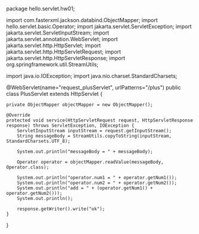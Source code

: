package hello.servlet.hw01;

import com.fasterxml.jackson.databind.ObjectMapper;
import hello.servlet.basic.Operator;
import jakarta.servlet.ServletException;
import jakarta.servlet.ServletInputStream;
import jakarta.servlet.annotation.WebServlet;
import jakarta.servlet.http.HttpServlet;
import jakarta.servlet.http.HttpServletRequest;
import jakarta.servlet.http.HttpServletResponse;
import org.springframework.util.StreamUtils;

import java.io.IOException;
import java.nio.charset.StandardCharsets;

@WebServlet(name="request_plusServlet", urlPatterns="/plus")
public class PlusServlet extends HttpServlet {

    private ObjectMapper objectMapper = new ObjectMapper();

    @Override
    protected void service(HttpServletRequest request, HttpServletResponse response) throws ServletException, IOException {
        ServletInputStream inputStream = request.getInputStream();
        String messageBody = StreamUtils.copyToString(inputStream, StandardCharsets.UTF_8);

        System.out.println("messageBody = " + messageBody);

        Operator operator = objectMapper.readValue(messageBody, Operator.class);

        System.out.println("operator.num1 = " + operator.getNum1());
        System.out.println("operator.num2 = " + operator.getNum2());
        System.out.println("add = " + (operator.getNum1() + operator.getNum2()));
        System.out.println();

        response.getWriter().write("ok");
    }
}

